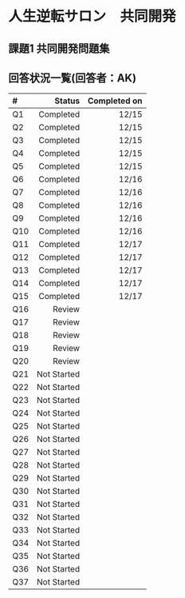 # 人生逆転サロン　共同開発
## 課題1 共同開発問題集

## 回答状況一覧(回答者：AK)

| #          | Status      | Completed on |
|:-----------|------------:|-------------:|
| Q1         |   Completed |         12/15|        
| Q2         |   Completed |         12/15|        
| Q3         |   Completed |         12/15|        
| Q4         |   Completed |         12/15|        
| Q5         |   Completed |         12/15|        
| Q6         |   Completed |         12/16|        
| Q7         |   Completed |         12/16|        
| Q8         |   Completed |         12/16|        
| Q9         |   Completed |         12/16|        
| Q10        |   Completed |         12/16|        
| Q11        |   Completed |         12/17|        
| Q12        |   Completed |         12/17|        
| Q13        |   Completed |         12/17|        
| Q14        |   Completed |         12/17|  
| Q15        |   Completed |         12/17|    
| Q16        |       Review|              |        
| Q17        |       Review|              |        
| Q18        |       Review|              |        
| Q19        |       Review|              |        
| Q20        |       Review|              |        
| Q21        |  Not Started|              |        
| Q22        |  Not Started|              |        
| Q23        |  Not Started|              |        
| Q24        |  Not Started|              |        
| Q25        |  Not Started|              |        
| Q26        |  Not Started|              |        
| Q27        |  Not Started|              |        
| Q28        |  Not Started|              |        
| Q29        |  Not Started|              |        
| Q30        |  Not Started|              |        
| Q31        |  Not Started|              |        
| Q32        |  Not Started|              |        
| Q33        |  Not Started|              |        
| Q34        |  Not Started|              |        
| Q35        |  Not Started|              |        
| Q36        |  Not Started|              |        
| Q37        |  Not Started|              |